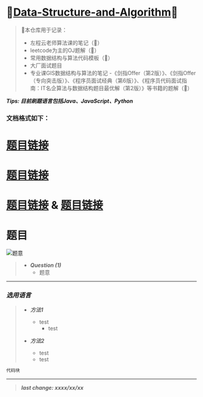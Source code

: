 # 🎉[Data-Structure-and-Algorithm]()🎉

> 📢本仓库用于记录：
> - 左程云老师算法课的笔记（🚩）
> - leetcode为主的OJ题解（🚩）
> - 常用数据结构与算法代码模板（🚩）
> - 大厂面试题目
> - 专业课GIS数据结构与算法的笔记
> -《剑指Offer（第2版）》、《剑指Offer（专向突击版）》、《程序员面试经典（第6版）》、《程序员代码面试指南：IT名企算法与数据结构题目最优解（第2版）》等书籍的题解（🚩）

***Tips: 目前刷题语言包括Java、JavaScript、Python***


### 文档格式如下：

# [题目链接]()

# [题目链接]()

# [题目链接]() & [题目链接]()

# 题目

![题意]()

> - ***Question (1)***
>   - 题意

---

### *选用语言*

> - ***方法1***
>   - test
>     - test
> 
> - ***方法2***
>   - test
>   - test

```java
代码块
```

---

> ***last change: xxxx/xx/xx***
